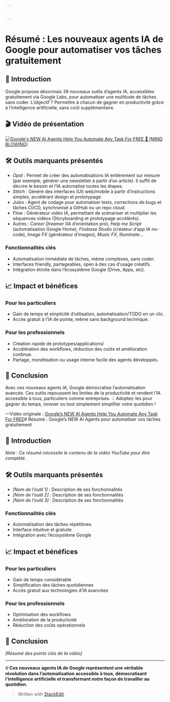 ```yaml
---


---
```


<h1 id="résumé--les-nouveaux-agents-ia-de-google-pour-automatiser-vos-tâches-gratuitement">Résumé : Les nouveaux agents IA de Google pour automatiser vos tâches gratuitement</h1>
<h2 id="🎯-introduction">🎯 Introduction</h2>
<p>Google propose désormais 39 nouveaux outils d’agents IA, accessibles gratuitement via Google Labs, pour automatiser une multitude de tâches sans coder. L’objectif ? Permettre à chacun de gagner en productivité grâce à l’intelligence artificielle, sans coût supplémentaire.</p>
<h2 id="🎬-vidéo-de-présentation">🎬 Vidéo de présentation</h2>
<p><a href="https://www.youtube.com/watch?v=beRUp19rULM"><img src="https://img.youtube.com/vi/beRUp19rULM/0.jpg" alt="Google's NEW AI Agents Help You Automate Any Task For FREE 👀 (MIND BLOWING)"></a></p>
<h2 id="🛠️-outils-marquants-présentés">🛠️ Outils marquants présentés</h2>
<ul>
<li><em>Opal</em> : Permet de créer des automatisations IA entièrement sur mesure (par exemple, générer une newsletter à partir d’un article). Il suffit de décrire le besoin et l’IA automatise toutes les étapes.</li>
<li><em>Stitch</em> : Génère des interfaces (UI) web/mobile à partir d’instructions simples, accélérant design et prototypage.</li>
<li><em>Jules</em> : Agent de codage pour automatiser tests, corrections de bugs et tâches CI/CD, synchronisé à GitHub ou un repo cloud.</li>
<li><em>Flow</em> : Générateur vidéo IA, permettant de scénariser et multiplier les séquences vidéos (Storyboarding et prototypage accélérés).</li>
<li>Autres : <em>Career Dreamer</em> (IA d’orientation pro), <em>Help me Script</em> (automatisation Google Home), <em>Firebase Studio</em> (créateur d’app IA no-code), <em>Image FX</em> (générateur d’images), <em>Music FX</em>, <em>Illuminate</em>…</li>
</ul>
<h3 id="fonctionnalités-clés">Fonctionnalités clés</h3>
<ul>
<li>Automatisation immédiate de tâches, même complexes, sans coder.</li>
<li>Interfaces friendly, partageables, open à des cas d’usage créatifs.</li>
<li>Intégration étroite dans l’écosystème Google (Drive, Apps, etc).</li>
</ul>
<h2 id="📈-impact-et-bénéfices">📈 Impact et bénéfices</h2>
<h3 id="pour-les-particuliers">Pour les particuliers</h3>
<ul>
<li>Gain de temps et simplicité d’utilisation, automatisation/TODO en un clic.</li>
<li>Accès gratuit à l’IA de pointe, même sans background technique.</li>
</ul>
<h3 id="pour-les-professionnels">Pour les professionnels</h3>
<ul>
<li>Création rapide de prototypes/applications/</li>
<li>Accélération des workflows, réduction des coûts et amélioration continue.</li>
<li>Partage, monétisation ou usage interne facile des agents développés.</li>
</ul>
<h2 id="🎯-conclusion">🎯 Conclusion</h2>
<p>Avec ces nouveaux agents IA, Google démocratise l’automatisation avancée. Ces outils repoussent les limites de la productivité et rendent l’IA accessible à tous, particuliers comme entreprises. 💡 Adoptez-les pour gagner du temps, innover ou tout simplement simplifier votre quotidien !</p>
<p>—Vidéo originale : <a href="https://www.youtube.com/watch?v=beRUp19rULM">Google’s NEW AI Agents Help You Automate Any Task For FREE</a># Résumé : Google’s NEW AI Agents pour automatiser vos tâches gratuitement</p>
<h2 id="🎯-introduction-1">🎯 Introduction</h2>
<p><em>Note : Ce résumé nécessite le contenu de la vidéo YouTube pour être complété.</em></p>
<h2 id="🛠️-outils-marquants-présentés-1">🛠️ Outils marquants présentés</h2>
<ul>
<li><em>[Nom de l’outil 1]</em> : Description de ses fonctionnalités</li>
<li><em>[Nom de l’outil 2]</em> : Description de ses fonctionnalités</li>
<li><em>[Nom de l’outil 3]</em> : Description de ses fonctionnalités</li>
</ul>
<h3 id="fonctionnalités-clés-1">Fonctionnalités clés</h3>
<ul>
<li>Automatisation des tâches répétitives</li>
<li>Interface intuitive et gratuite</li>
<li>Intégration avec l’écosystème Google</li>
</ul>
<h2 id="📈-impact-et-bénéfices-1">📈 Impact et bénéfices</h2>
<h3 id="pour-les-particuliers-1">Pour les particuliers</h3>
<ul>
<li>Gain de temps considérable</li>
<li>Simplification des tâches quotidiennes</li>
<li>Accès gratuit aux technologies d’IA avancées</li>
</ul>
<h3 id="pour-les-professionnels-1">Pour les professionnels</h3>
<ul>
<li>Optimisation des workflows</li>
<li>Amélioration de la productivité</li>
<li>Réduction des coûts opérationnels</li>
</ul>
<h2 id="🎯-conclusion-1">🎯 Conclusion</h2>
<p><em>[Résumé des points clés de la vidéo]</em></p>
<hr>
<p><strong>💡 Ces nouveaux agents IA de Google représentent une véritable révolution dans l’automatisation accessible à tous, démocratisant l’intelligence artificielle et transformant notre façon de travailler au quotidien.</strong></p>
<blockquote>
<p>Written with <a href="https://stackedit.io/">StackEdit</a>.</p>
</blockquote>

